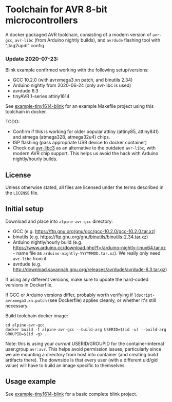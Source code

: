 # Toolchain for AVR 8-bit microcontrollers
A docker packaged AVR toolchain, consisting of a modern version of `avr-gcc`,
`avr-libc` (from Arduino nightly builds), and `avrdude` flashing tool with "jtag2updi" config.

### Update 2020-07-23:
Blink example confirmed working with the following setup/versions:
- GCC 10.2.0 (with avrxmega3.xn patch, and binutils 2.34)
- Arduino nightly from 2020-06-24 (only avr-libc is used)
- avrdude 6.3
- tinyAVR 1-series attiny1614

See [example-tiny1614-blink](https://github.com/vladbelous/toolchain-avr/tree/master/example-tiny1614-blink) for an example Makefile project using this toolchain in docker.

TODO:
- Confirm if this is working for older popular attiny (attiny85, attiny841) and atmega (atmega328, atmega32u4) chips.
- ISP flashing (pass appropriate USB device to docker container)
- Check out [avr-libc3](https://github.com/stevenj/avr-libc3) as an alternative to the outdated `avr-libc`, with modern AVR chip support. This helps us avoid the hack with Arduino nightly/hourly builds.

## License
Unless otherwise stated, all files are licensed under the terms described in the `LICENSE` file.

## Initial setup
Download and place into `alpine-avr-gcc` directory:
- GCC (e.g. https://ftp.gnu.org/gnu/gcc/gcc-10.2.0/gcc-10.2.0.tar.xz)
- binutils (e.g. https://ftp.gnu.org/gnu/binutils/binutils-2.34.tar.xz)
- Arduino nightly/hourly build (e.g. https://www.arduino.cc/download.php?f=/arduino-nightly-linux64.tar.xz - name file as `arduino-nightly-YYYYMMDD.tar.xz`). We really only need `avr-libc` from it.
- avrdude (e.g. http://download.savannah.gnu.org/releases/avrdude/avrdude-6.3.tar.gz)

If using any different versions, make sure to update the hard-coded versions in Dockerfile.

If GCC or Arduino versions differ, probably worth verifying if `ldscript-avrxmega3.xn.patch` (see Dockerfile) applies cleanly, or whether it's still necessary.

Build toolchain docker image:
```
cd alpine-avr-gcc
docker build -t alpine-avr-gcc --build-arg USERID=$(id -u) --build-arg GROUPID=$(id -g) .
```
Note: this is using your _current_ USERID/GROUPID for the container-internal user:group `avr:avr`. This helps avoid permission issues, particularly since we are mounting a directory from host into container (and creating build artifacts there). The downside is that every user (with a different uid/gid value) will have to build an image specific to themselves.

## Usage example
See [example-tiny1614-blink](https://github.com/vladbelous/toolchain-avr/tree/master/example-tiny1614-blink) for a basic complete blink project.
